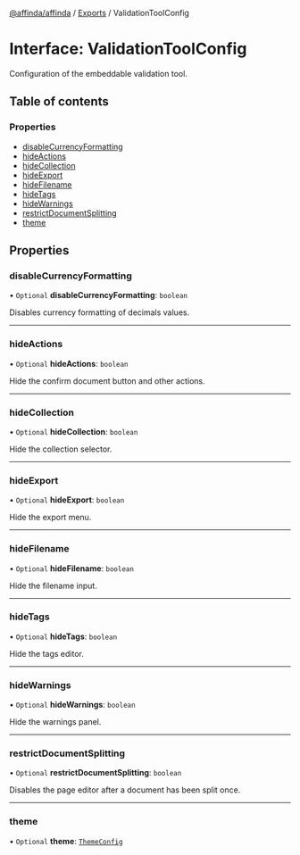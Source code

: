 [@affinda/affinda](../README.md) / [Exports](../modules.md) / ValidationToolConfig

# Interface: ValidationToolConfig

Configuration of the embeddable validation tool.

## Table of contents

### Properties

- [disableCurrencyFormatting](ValidationToolConfig.md#disablecurrencyformatting)
- [hideActions](ValidationToolConfig.md#hideactions)
- [hideCollection](ValidationToolConfig.md#hidecollection)
- [hideExport](ValidationToolConfig.md#hideexport)
- [hideFilename](ValidationToolConfig.md#hidefilename)
- [hideTags](ValidationToolConfig.md#hidetags)
- [hideWarnings](ValidationToolConfig.md#hidewarnings)
- [restrictDocumentSplitting](ValidationToolConfig.md#restrictdocumentsplitting)
- [theme](ValidationToolConfig.md#theme)

## Properties

### disableCurrencyFormatting

• `Optional` **disableCurrencyFormatting**: `boolean`

Disables currency formatting of decimals values.

___

### hideActions

• `Optional` **hideActions**: `boolean`

Hide the confirm document button and other actions.

___

### hideCollection

• `Optional` **hideCollection**: `boolean`

Hide the collection selector.

___

### hideExport

• `Optional` **hideExport**: `boolean`

Hide the export menu.

___

### hideFilename

• `Optional` **hideFilename**: `boolean`

Hide the filename input.

___

### hideTags

• `Optional` **hideTags**: `boolean`

Hide the tags editor.

___

### hideWarnings

• `Optional` **hideWarnings**: `boolean`

Hide the warnings panel.

___

### restrictDocumentSplitting

• `Optional` **restrictDocumentSplitting**: `boolean`

Disables the page editor after a document has been split once.

___

### theme

• `Optional` **theme**: [`ThemeConfig`](ThemeConfig.md)
